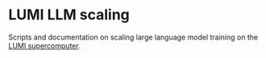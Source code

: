 # LUMI LLM scaling

Scripts and documentation on scaling large language model training on the [LUMI supercomputer](https://www.lumi-supercomputer.eu/).
